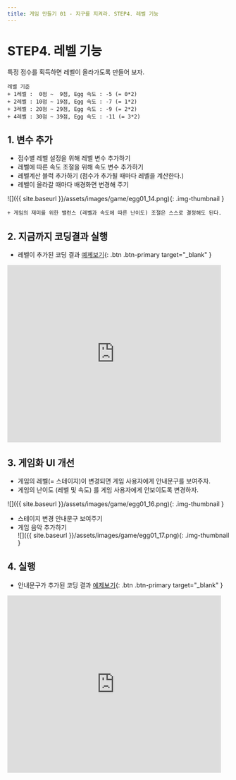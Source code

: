 ```yaml
---
title: 게임 만들기 01 - 지구를 지켜라. STEP4. 레벨 기능
---
```


# STEP4. 레벨 기능

특정 점수를 획득하면 레벨이 올라가도록 만들어 보자.
```
레벨 기준
+ 1레벨 :  0점 ~  9점, Egg 속도 : -5 (= 0*2)
+ 2레벨 : 10점 ~ 19점, Egg 속도 : -7 (= 1*2)
+ 3레벨 : 20점 ~ 29점, Egg 속도 : -9 (= 2*2)
+ 4레벨 : 30점 ~ 39점, Egg 속도 : -11 (= 3*2)
```

## 1. 변수 추가
+ 점수별 레벨 설정을 위해 레벨 변수 추가하기
+ 레벨에 따른 속도 조절을 위해 속도 변수 추가하기
+ 레벨계산 블럭 추가하기 (점수가 추가될 때마다 레벨을 계산한다.)
+ 레벨이 올라갈 때마다 배경화면 변경해 주기   

![]({{ site.baseurl }}/assets/images/game/egg01_14.png){: .img-thumbnail }

```
+ 게임의 재미를 위한 밸런스 (레벨과 속도에 따른 난이도) 조절은 스스로 결정해도 된다.    
```
## 2. 지금까지 코딩결과 실행
+ 레벨이 추가된 코딩 결과 [예제보기](https://scratch.mit.edu/projects/630074962/){: .btn .btn-primary target="_blank" }    

<div class="if-container">
<iframe src="https://scratch.mit.edu/projects/630074962/embed" allowtransparency="true" width="485" height="402" class="if-video"  frameborder="0" scrolling="no" allowfullscreen></iframe>
</div>

## 3. 게임화 UI 개선
+ 게임의 레벨(= 스테이지)이 변경되면 게임 사용자에게 안내문구를 보여주자.
+ 게임의 난이도 (레벨 및 속도) 를 게임 사용자에게 안보이도록 변경하자.

![]({{ site.baseurl }}/assets/images/game/egg01_16.png){: .img-thumbnail }    

+ 스테이지 변경 안내문구 보여주기
+ 게임 음악 추가하기    
![]({{ site.baseurl }}/assets/images/game/egg01_17.png){: .img-thumbnail }    

## 4. 실행
+ 안내문구가 추가된 코딩 결과 [예제보기](https://scratch.mit.edu/projects/633666587/){: .btn .btn-primary target="_blank" }    
<div class="if-container">
<iframe src="https://scratch.mit.edu/projects/633666587/embed" allowtransparency="true" width="485" height="402" class="if-video"  frameborder="0" scrolling="no" allowfullscreen></iframe>
</div>